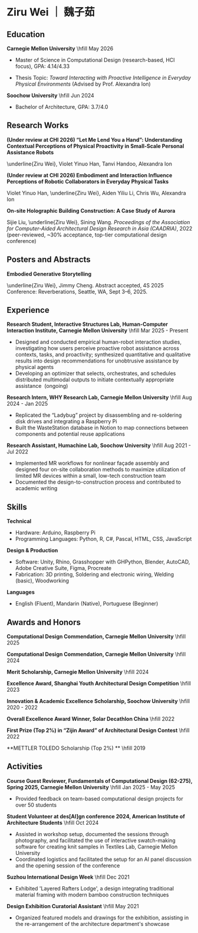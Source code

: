 # Ziru Wei  ｜ 魏子茹

## Education

**Carnegie Mellon University** \hfill May 2026

- Master of Science in Computational Design (research-based, HCI focus), GPA: 4.14/4.33

- Thesis Topic: *Toward Interacting with Proactive Intelligence in Everyday Physical Environments* (Advised by Prof. Alexandra Ion)


**Soochow University** \hfill Jun 2024

- Bachelor of Architecture, GPA: 3.7/4.0


## Research Works
**(Under review at CHI 2026) “Let Me Lend You a Hand”: Understanding Contextual Perceptions of Physical Proactivity in Small-Scale Personal Assistance Robots**

\underline{Ziru Wei}, Violet Yinuo Han, Tanvi Handoo, Alexandra Ion

**(Under review at CHI 2026) Embodiment and Interaction Influence Perceptions of Robotic Collaborators in Everyday Physical Tasks**

Violet Yinuo Han, \underline{Ziru Wei}, Aiden Yiliu Li, Chris Wu, Alexandra Ion

**On-site Holographic Building Construction: A Case Study of Aurora**

Sijie Liu, \underline{Ziru Wei}, Sining Wang. *Proceedings of the Association for Computer-Aided Architectural Design Research in Asia (CAADRIA)*, 2022 (peer-reviewed, ~30% acceptance, top-tier computational design conference)

## Posters and Abstracts
**Embodied Generative Storytelling**

\underline{Ziru Wei}, Jimmy Cheng. Abstract accepted, 4S 2025 Conference: Reverberations, Seattle, WA, Sept 3–6, 2025.

## Experience

**Research Student, Interactive Structures Lab, Human-Computer Interaction Institute, Carnegie Mellon University** \hfill Mar 2025 - Present

- Designed and conducted empirical human-robot interaction studies, investigating how users perceive proactive robot assistance across contexts, tasks, and proactivity; synthesized quantitative and qualitative results into design recommendations for unobtrusive assistance by physical agents
- Developing an optimizer that selects, orchestrates, and schedules distributed multimodal outputs to initiate contextually appropriate assistance &nbsp;(ongoing)



**Research Intern, WHY Research Lab, Carnegie Mellon University** \hfill Aug 2024 - Jan 2025

- Replicated the “Ladybug” project by disassembling and re-soldering disk drives and integrating a Raspberry Pi
- Built the WasteStation database in Notion to map connections between components and potential reuse applications



**Research Assistant, Humachine Lab, Soochow University** \hfill Aug 2021 - Jul 2022

- Implemented MR workflows for nonlinear façade assembly and designed four on-site collaboration methods to maximize utilization of limited MR devices within a small, low-tech construction team
- Documented the design-to-construction process and contributed to academic writing


## Skills

**Technical**

- Hardware: Arduino, Raspberry Pi
- Programming Languages: Python, R, C#, Pascal, HTML, CSS, JavaScript


**Design & Production**

- Software: Unity, Rhino, Grasshopper with GHPython, Blender, AutoCAD, Adobe Creative Suite, Figma, Procreate
- Fabrication: 3D printing, Soldering and electronic wiring, Welding (basic), Woodworking


**Languages**

- English (Fluent), Mandarin (Native), Portuguese (Beginner)

## Awards and Honors

**Computational Design Commendation, Carnegie Mellon University** \hfill 2025



**Computational Design Commendation, Carnegie Mellon University** \hfill 2024



**Merit Scholarship, Carnegie Mellon University** \hfill 2024



**Excellence Award, Shanghai Youth Architectural Design Competition** \hfill 2023



**Innovation & Academic Excellence Scholarship, Soochow University** \hfill 2020 - 2022



**Overall Excellence Award Winner, Solar Decathlon China** \hfill 2022



**First Prize (Top 2%) in “Zijin Award” of Architectural Design Contest** \hfill 2022



**METTLER TOLEDO Scholarship (Top 2%) ** \hfill 2019


## Activities

**Course Guest Reviewer, Fundamentals of Computational Design (62-275), Spring 2025, Carnegie Mellon University** \hfill Jan 2025 - May 2025

- Provided feedback on team-based computational design projects for over 50 students



**Student Volunteer at des[AI]gn conference 2024, American Institute of Architecture Students** \hfill Oct 2024

- Assisted in workshop setup, documented the sessions through photography, and facilitated the use of interactive swatch-making software for creating knit samples in Textiles Lab, Carnegie Mellon University
- Coordinated logistics and facilitated the setup for an AI panel discussion and the opening session of the conference


**Suzhou International Design Week** \hfill Dec 2021

- Exhibited 'Layered Rafters Lodge', a design integrating traditional material framing with modern bamboo construction techniques


**Design Exhibition Curatorial Assistant** \hfill May 2021

- Organized featured models and drawings for the exhibition, assisting in the re-arrangement of the architecture department's showcase

